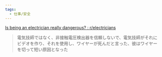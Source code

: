 ```yaml
---
tags:
  - 仕事/安全
---
```

[Is being an electrician really dangerous? : r/electricians](https://www.reddit.com/r/electricians/comments/iqrgwf/is_being_an_electrician_really_dangerous/)

>電気技師ではなく、非接触電圧検出器を信頼しないで、電気技師がそれにビデオを作り、それを使用し、ワイヤーが死んだと言った、彼はワイヤーを切って短い原因となった

